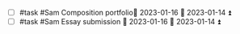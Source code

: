 - [ ] #task #Sam Composition portfolio📅 2023-01-16 🛫 2023-01-14 ⏫ 
- [ ] #task #Sam Essay submission 📅 2023-01-16 🛫 2023-01-14 ⏫ 